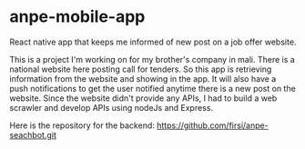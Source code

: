 # anpe-mobile-app
React native app that keeps me informed of new post on a job offer website.

This is a project I'm working on for my brother's company in mali.
There is a national website here posting call for tenders. So this app is retrieving information
from the website and showing in the app. It will also have a push notifications to get the user notified anytime there 
is a new post on the website.
Since the website didn't provide any APIs, I had to build a web scrawler and develop APIs using nodeJs and Express.

Here is the repository for the backend: https://github.com/firsi/anpe-seachbot.git
